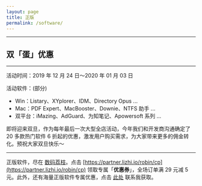 ```yaml
---
layout: page
title: 正版
permalink: /software/
---
```


***

## 双「蛋」优惠
***

活动时间：2019 年 12 月 24 日～2020 年 01 月 03 日

活动软件：(部分)

* Win：Listary、XYplorer、IDM、Directory Opus ...
* Mac：PDF Expert、MacBooster、Downie、NTFS 助手 ...
* 双平台：iMazing、AdGuard、为知笔记、Apowersoft 系列 ...

即将迎来双旦，作为每年最后一次大型全店活动，今年我们和开发商沟通确定了 20 多款热门软件 6 折起的优惠，激发用户购买需求，为大家带来更多的佣金转化。预祝大家双旦快乐～

***

正版软件，尽在 [数码荔枝](https://www.lizhi.io)。点击 [https://partner.lizhi.io/robin/cp](https://partner.lizhi.io/robin/cp) 领取专属「**优惠券**」，全场订单满 29 元减 5 元。此外，还有海量正版软件专属优惠，点击 [此处](https://dbarobin.com/about) 联系我获取。
